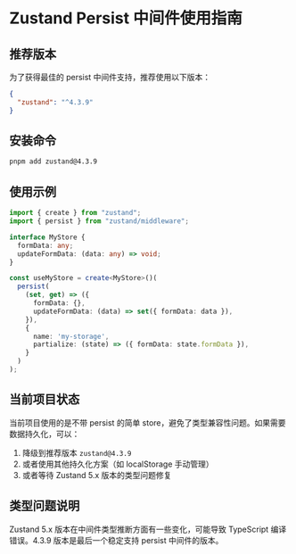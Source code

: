 # Zustand Persist 中间件使用指南

## 推荐版本

为了获得最佳的 persist 中间件支持，推荐使用以下版本：

```json
{
  "zustand": "^4.3.9"
}
```

## 安装命令

```bash
pnpm add zustand@4.3.9
```

## 使用示例

```typescript
import { create } from "zustand";
import { persist } from "zustand/middleware";

interface MyStore {
  formData: any;
  updateFormData: (data: any) => void;
}

const useMyStore = create<MyStore>()(
  persist(
    (set, get) => ({
      formData: {},
      updateFormData: (data) => set({ formData: data }),
    }),
    {
      name: 'my-storage',
      partialize: (state) => ({ formData: state.formData }),
    }
  )
);
```

## 当前项目状态

当前项目使用的是不带 persist 的简单 store，避免了类型兼容性问题。如果需要数据持久化，可以：

1. 降级到推荐版本 `zustand@4.3.9`
2. 或者使用其他持久化方案（如 localStorage 手动管理）
3. 或者等待 Zustand 5.x 版本的类型问题修复

## 类型问题说明

Zustand 5.x 版本在中间件类型推断方面有一些变化，可能导致 TypeScript 编译错误。4.3.9 版本是最后一个稳定支持 persist 中间件的版本。 